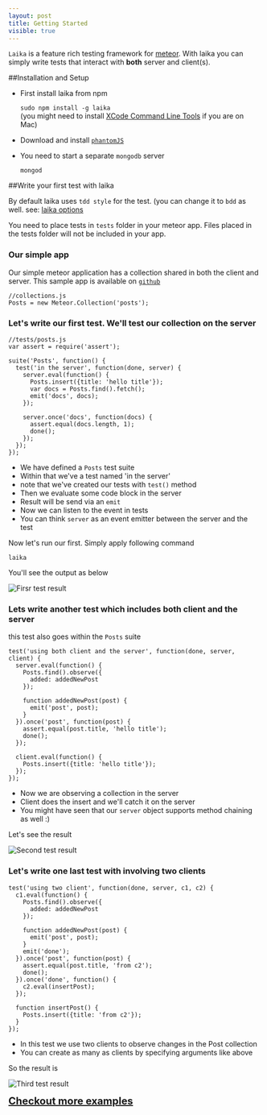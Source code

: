 ```yaml
---
layout: post
title: Getting Started
visible: true
---
```


`Laika` is a feature rich testing framework for [meteor](http://meteor.com). With laika you can simply write tests that interact with **both** server and client(s).

##Installation and Setup

* First install laika from npm

    `sudo npm install -g laika`<br>
    (you might need to install [XCode Command Line Tools](https://github.com/arunoda/laika/issues/68) if you are on Mac)

* Download and install [`phantomJS`](http://phantomjs.org/download.html)

* You need to start a separate `mongodb` server

    `mongod`

##Write your first test with laika

By default laika uses `tdd style` for the test. (you can change it to `bdd` as well. see: [laika options](options.html)

You need to place tests in `tests` folder in your meteor app. Files placed in the tests folder will not be included in your app.

### Our simple app
Our simple meteor application has a collection shared in both the client and server. This sample app is available on [`github`](https://github.com/arunoda/hello-laika)

    //collections.js
    Posts = new Meteor.Collection('posts');

### Let's write our first test. We'll test our collection on the server

    //tests/posts.js
    var assert = require('assert');

    suite('Posts', function() {
      test('in the server', function(done, server) {
        server.eval(function() {
          Posts.insert({title: 'hello title'});
          var docs = Posts.find().fetch();
          emit('docs', docs);
        });

        server.once('docs', function(docs) {
          assert.equal(docs.length, 1);
          done();
        });
      });
    });

* We have defined a `Posts` test suite
* Within that we've a test named 'in the server'
* note that we've created our tests with `test()` method
* Then we evaluate some code block in the server
* Result will be send via an `emit`
* Now we can listen to the event in tests
* You can think `server` as an event emitter between the server and the test

Now let's run our first. Simply apply following command

    laika

You'll see the output as below

![Firsr test result](images/getting-started/one.png)

### Lets write another test which includes both client and the server

this test also goes within the `Posts` suite

    test('using both client and the server', function(done, server, client) {
      server.eval(function() {
        Posts.find().observe({
          added: addedNewPost
        });

        function addedNewPost(post) {
          emit('post', post);
        }
      }).once('post', function(post) {
        assert.equal(post.title, 'hello title');
        done();
      });

      client.eval(function() {
        Posts.insert({title: 'hello title'});
      });
    });

* Now we are observing a collection in the server
* Client does the insert and we'll catch it on the server
* You might have seen that our `server` object supports method chaining as well :)

Let's see the result

![Second test result](images/getting-started/two.png)

### Let's write one last test with involving two clients

    test('using two client', function(done, server, c1, c2) {
      c1.eval(function() {
        Posts.find().observe({
          added: addedNewPost
        });

        function addedNewPost(post) {
          emit('post', post);
        }
        emit('done');
      }).once('post', function(post) {
        assert.equal(post.title, 'from c2');
        done();
      }).once('done', function() {
        c2.eval(insertPost);
      });

      function insertPost() {
        Posts.insert({title: 'from c2'});
      }
    });

* In this test we use two clients to observe changes in the Post collection
* You can create as many as clients by specifying arguments like above

So the result is

![Third test result](images/getting-started/third.png)

<a href="examples.html" style='font-size: 20px; font-weight: bold'>Checkout more examples</a>
